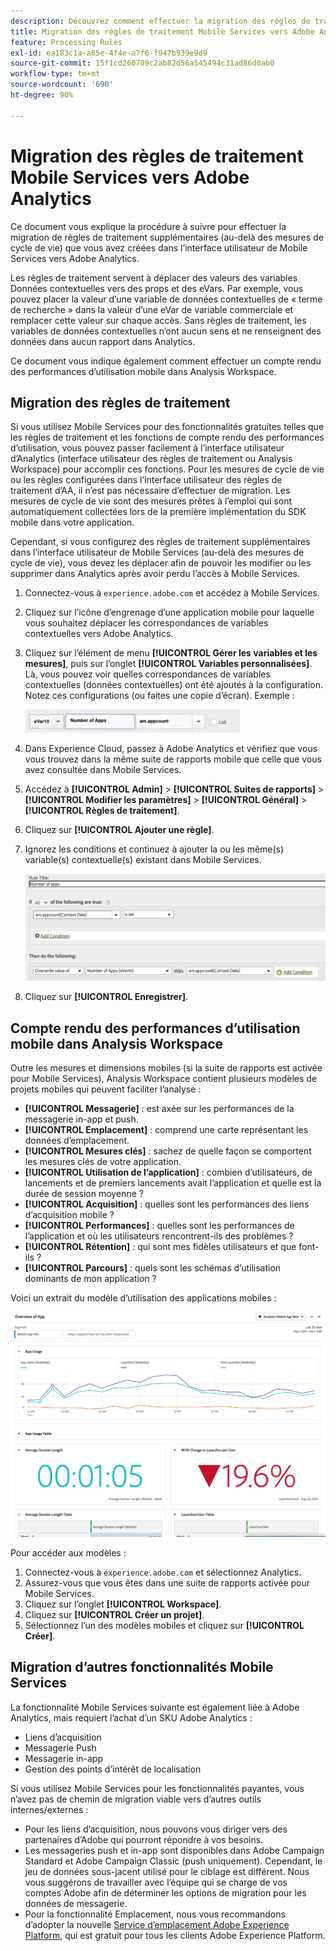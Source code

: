 ```yaml
---
description: Découvrez comment effectuer la migration des règles de traitement Mobile Services vers Adobe Analytics.
title: Migration des règles de traitement Mobile Services vers Adobe Analytics
feature: Processing Rules
exl-id: ea183c1a-a85e-4f4e-a7f6-f947b939e9d9
source-git-commit: 15f1cd260709c2ab82d56a545494c31ad86d0ab0
workflow-type: tm+mt
source-wordcount: '690'
ht-degree: 90%

---
```


# Migration des règles de traitement Mobile Services vers Adobe Analytics

Ce document vous explique la procédure à suivre pour effectuer la migration de règles de traitement supplémentaires (au-delà des mesures de cycle de vie) que vous avez créées dans l’interface utilisateur de Mobile Services vers Adobe Analytics.

Les règles de traitement servent à déplacer des valeurs des variables Données contextuelles vers des props et des eVars. Par exemple, vous pouvez placer la valeur d’une variable de données contextuelles de « terme de recherche » dans la valeur d’une eVar de variable commerciale et remplacer cette valeur sur chaque accès. Sans règles de traitement, les variables de données contextuelles n’ont aucun sens et ne renseignent des données dans aucun rapport dans Analytics.

Ce document vous indique également comment effectuer un compte rendu des performances d’utilisation mobile dans Analysis Workspace.

## Migration des règles de traitement

Si vous utilisez Mobile Services pour des fonctionnalités gratuites telles que les règles de traitement et les fonctions de compte rendu des performances d’utilisation, vous pouvez passer facilement à l’interface utilisateur d’Analytics (interface utilisateur des règles de traitement ou Analysis Workspace) pour accomplir ces fonctions. Pour les mesures de cycle de vie ou les règles configurées dans l’interface utilisateur des règles de traitement d’AA, il n’est pas nécessaire d’effectuer de migration. Les mesures de cycle de vie sont des mesures prêtes à l’emploi qui sont automatiquement collectées lors de la première implémentation du SDK mobile dans votre application.

Cependant, si vous configurez des règles de traitement supplémentaires dans l’interface utilisateur de Mobile Services (au-delà des mesures de cycle de vie), vous devez les déplacer afin de pouvoir les modifier ou les supprimer dans Analytics après avoir perdu l’accès à Mobile Services.

1. Connectez-vous à `experience.adobe.com` et accédez à Mobile Services.
1. Cliquez sur l’icône d’engrenage d’une application mobile pour laquelle vous souhaitez déplacer les correspondances de variables contextuelles vers Adobe Analytics.
1. Cliquez sur l’élément de menu **[!UICONTROL Gérer les variables et les mesures]**, puis sur l’onglet **[!UICONTROL Variables personnalisées]**. Là, vous pouvez voir quelles correspondances de variables contextuelles (données contextuelles) ont été ajoutés à la configuration. Notez ces configurations (ou faites une copie d’écran). Exemple :

   ![Variable contextuelle](assets/context-var.png)

1. Dans Experience Cloud, passez à Adobe Analytics et vérifiez que vous vous trouvez dans la même suite de rapports mobile que celle que vous avez consultée dans Mobile Services.
1. Accédez à **[!UICONTROL Admin]** > **[!UICONTROL Suites de rapports]** > **[!UICONTROL Modifier les paramètres]** > **[!UICONTROL Général]** > **[!UICONTROL Règles de traitement]**.
1. Cliquez sur **[!UICONTROL Ajouter une règle]**.
1. Ignorez les conditions et continuez à ajouter la ou les même(s) variable(s) contextuelle(s) existant dans Mobile Services.

   ![Règle de traitement](assets/proc-rule.png)

1. Cliquez sur **[!UICONTROL Enregistrer]**.

## Compte rendu des performances d’utilisation mobile dans Analysis Workspace

Outre les mesures et dimensions mobiles (si la suite de rapports est activée pour Mobile Services), Analysis Workspace contient plusieurs modèles de projets mobiles qui peuvent faciliter l’analyse :

* **[!UICONTROL Messagerie]** : est axée sur les performances de la messagerie in-app et push.
* **[!UICONTROL Emplacement]** : comprend une carte représentant les données d’emplacement.
* **[!UICONTROL Mesures clés]** : sachez de quelle façon se comportent les mesures clés de votre application.
* **[!UICONTROL Utilisation de l’application]** : combien d’utilisateurs, de lancements et de premiers lancements avait l’application et quelle est la durée de session moyenne ?
* **[!UICONTROL Acquisition]** : quelles sont les performances des liens d’acquisition mobile ?
* **[!UICONTROL Performances]** : quelles sont les performances de l’application et où les utilisateurs rencontrent-ils des problèmes ?
* **[!UICONTROL Rétention]** : qui sont mes fidèles utilisateurs et que font-ils ?
* **[!UICONTROL Parcours]** : quels sont les schémas d’utilisation dominants de mon application ?

Voici un extrait du modèle d’utilisation des applications mobiles :

![Utilisation des applications mobiles](assets/mobile-app-usage.png)

Pour accéder aux modèles :

1. Connectez-vous à `experience.adobe.com` et sélectionnez Analytics.
1. Assurez-vous que vous êtes dans une suite de rapports activée pour Mobile Services.
1. Cliquez sur l’onglet **[!UICONTROL Workspace]**.
1. Cliquez sur **[!UICONTROL Créer un projet]**.
1. Sélectionnez l’un des modèles mobiles et cliquez sur **[!UICONTROL Créer]**.

## Migration d’autres fonctionnalités Mobile Services

La fonctionnalité Mobile Services suivante est également liée à Adobe Analytics, mais requiert l’achat d’un SKU Adobe Analytics :

* Liens d’acquisition
* Messagerie Push
* Messagerie in-app
* Gestion des points d’intérêt de localisation

Si vous utilisez Mobile Services pour les fonctionnalités payantes, vous n’avez pas de chemin de migration viable vers d’autres outils internes/externes :

* Pour les liens d’acquisition, nous pouvons vous diriger vers des partenaires d’Adobe qui pourront répondre à vos besoins.
* Les messageries push et in-app sont disponibles dans Adobe Campaign Standard et Adobe Campaign Classic (push uniquement). Cependant, le jeu de données sous-jacent utilisé pour le ciblage est différent. Nous vous suggérons de travailler avec l’équipe qui se charge de vos comptes Adobe afin de déterminer les options de migration pour les données de messagerie.
* Pour la fonctionnalité Emplacement, nous vous recommandons d’adopter la nouvelle [Service d’emplacement Adobe Experience Platform](https://www.adobe.com/fr/experience-platform/location-service.html), qui est gratuit pour tous les clients Adobe Experience Platform.
